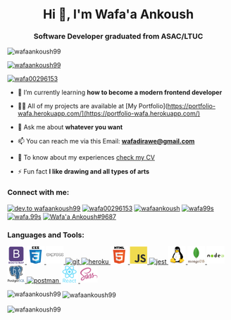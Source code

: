 <h1 align="center">Hi 👋, I'm Wafa'a Ankoush</h1>
<h3 align="center">Software Developer graduated from ASAC/LTUC</h3>

<p align="left"> <img src="https://komarev.com/ghpvc/?username=wafaankoush99&label=Profile%20views&color=0e75b6&style=flat" alt="wafaankoush99" /> </p>

<p align="left"> <a href="https://github.com/ryo-ma/github-profile-trophy"><img src="https://github-profile-trophy.vercel.app/?username=wafaankoush99" alt="wafaankoush99" /></a> </p>

<p align="left"> <a href="https://twitter.com/wafa00296153" target="blank"><img src="https://img.shields.io/twitter/follow/wafa00296153?logo=twitter&style=for-the-badge" alt="wafa00296153" /></a> </p>

- 🌱 I’m currently learning **how to become a modern frontend developer**
- 👨‍💻 All of my projects are available at [My Portfolio](https://portfolio-wafa.herokuapp.com/](https://portfolio-wafa.herokuapp.com/)

- 💬 Ask me about **whatever you want**

- 📫 You can reach me via this Email: **wafadirawe@gmail.com**

- 📄 To know about my experiences [check my CV](https://docs.google.com/document/d/1PW544aHwqooHY60ia8_BLAwo1TUfR0g-hg75zB_xkRI/edit?usp=sharing)

- ⚡ Fun fact **I like drawing and all types of arts**


<h3 align="left">Connect with me:</h3>
<p align="left">
<a href="https://dev.to/dev.to wafaankoush99" target="blank"><img align="center" src="https://cdn.jsdelivr.net/npm/simple-icons@3.0.1/icons/dev-dot-to.svg" alt="dev.to wafaankoush99" height="30" width="40" /></a>
<a href="https://twitter.com/wafa00296153" target="blank"><img align="center" src="https://raw.githubusercontent.com/rahuldkjain/github-profile-readme-generator/master/src/images/icons/Social/twitter.svg" alt="wafa00296153" height="30" width="40" /></a>
<a href="https://linkedin.com/in/wafaankoush" target="blank"><img align="center" src="https://raw.githubusercontent.com/rahuldkjain/github-profile-readme-generator/master/src/images/icons/Social/linked-in-alt.svg" alt="wafaankoush" height="30" width="40" /></a>
<a href="https://fb.com/wafaa99s" target="blank"><img align="center" src="https://raw.githubusercontent.com/rahuldkjain/github-profile-readme-generator/master/src/images/icons/Social/facebook.svg" alt="wafa99s" height="30" width="40" /></a>
<a href="https://instagram.com/wafa.99s" target="blank"><img align="center" src="https://raw.githubusercontent.com/rahuldkjain/github-profile-readme-generator/master/src/images/icons/Social/instagram.svg" alt="wafa.99s" height="30" width="40" /></a>
<a href="https://discord.gg/Wafa'a Ankoush#9687" target="blank"><img align="center" src="https://raw.githubusercontent.com/rahuldkjain/github-profile-readme-generator/master/src/images/icons/Social/discord.svg" alt="Wafa'a Ankoush#9687" height="30" width="40" /></a>
</p>

<h3 align="left">Languages and Tools:</h3>
<p align="left"> <a href="https://getbootstrap.com" target="_blank"> <img src="https://raw.githubusercontent.com/devicons/devicon/master/icons/bootstrap/bootstrap-plain-wordmark.svg" alt="bootstrap" width="40" height="40"/> </a> <a href="https://www.w3schools.com/css/" target="_blank"> <img src="https://raw.githubusercontent.com/devicons/devicon/master/icons/css3/css3-original-wordmark.svg" alt="css3" width="40" height="40"/> </a> <a href="https://expressjs.com" target="_blank"> <img src="https://raw.githubusercontent.com/devicons/devicon/master/icons/express/express-original-wordmark.svg" alt="express" width="40" height="40"/> </a> <a href="https://git-scm.com/" target="_blank"> <img src="https://www.vectorlogo.zone/logos/git-scm/git-scm-icon.svg" alt="git" width="40" height="40"/> </a> <a href="https://heroku.com" target="_blank"> <img src="https://www.vectorlogo.zone/logos/heroku/heroku-icon.svg" alt="heroku" width="40" height="40"/> </a> <a href="https://www.w3.org/html/" target="_blank"> <img src="https://raw.githubusercontent.com/devicons/devicon/master/icons/html5/html5-original-wordmark.svg" alt="html5" width="40" height="40"/> </a> <a href="https://developer.mozilla.org/en-US/docs/Web/JavaScript" target="_blank"> <img src="https://raw.githubusercontent.com/devicons/devicon/master/icons/javascript/javascript-original.svg" alt="javascript" width="40" height="40"/> </a> <a href="https://jestjs.io" target="_blank"> <img src="https://www.vectorlogo.zone/logos/jestjsio/jestjsio-icon.svg" alt="jest" width="40" height="40"/> </a> <a href="https://www.linux.org/" target="_blank"> <img src="https://raw.githubusercontent.com/devicons/devicon/master/icons/linux/linux-original.svg" alt="linux" width="40" height="40"/> </a> <a href="https://www.mongodb.com/" target="_blank"> <img src="https://raw.githubusercontent.com/devicons/devicon/master/icons/mongodb/mongodb-original-wordmark.svg" alt="mongodb" width="40" height="40"/> </a> <a href="https://nodejs.org" target="_blank"> <img src="https://raw.githubusercontent.com/devicons/devicon/master/icons/nodejs/nodejs-original-wordmark.svg" alt="nodejs" width="40" height="40"/> </a> <a href="https://www.postgresql.org" target="_blank"> <img src="https://raw.githubusercontent.com/devicons/devicon/master/icons/postgresql/postgresql-original-wordmark.svg" alt="postgresql" width="40" height="40"/> </a> <a href="https://postman.com" target="_blank"> <img src="https://www.vectorlogo.zone/logos/getpostman/getpostman-icon.svg" alt="postman" width="40" height="40"/> </a> <a href="https://reactjs.org/" target="_blank"> <img src="https://raw.githubusercontent.com/devicons/devicon/master/icons/react/react-original-wordmark.svg" alt="react" width="40" height="40"/> </a> <a href="https://sass-lang.com" target="_blank"> <img src="https://raw.githubusercontent.com/devicons/devicon/master/icons/sass/sass-original.svg" alt="sass" width="40" height="40"/> </a> </p>

<p><img align="left" src="https://github-readme-stats.vercel.app/api/top-langs?username=wafaankoush99&show_icons=true&locale=en&layout=compact" alt="wafaankoush99" /></p>

<p>&nbsp;<img align="center" src="https://github-readme-stats.vercel.app/api?username=wafaankoush99&show_icons=true&locale=en" alt="wafaankoush99" /></p>

<p><img align="center" src="https://github-readme-streak-stats.herokuapp.com/?user=wafaankoush99&" alt="wafaankoush99" /></p>
